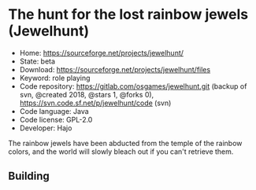 # The hunt for the lost rainbow jewels (Jewelhunt)

- Home: https://sourceforge.net/projects/jewelhunt/
- State: beta
- Download: https://sourceforge.net/projects/jewelhunt/files
- Keyword: role playing
- Code repository: https://gitlab.com/osgames/jewelhunt.git (backup of svn, @created 2018, @stars 1, @forks 0), https://svn.code.sf.net/p/jewelhunt/code (svn)
- Code language: Java
- Code license: GPL-2.0
- Developer: Hajo

The rainbow jewels have been abducted from the temple of the rainbow colors, and the world will slowly bleach out if you can't retrieve them.

## Building
